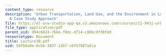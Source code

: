 ```yaml
---
content_type: resource
description: 'Urban Transportation, Land Use, and the Environment in Latin America:
  A Case Study Approach'
file: https://ol-ocw-studio-app-qa.s3.amazonaws.com/courses/11-943j-urban-transportation-land-use-and-the-environment-spring-2002/5dfb0a0e6cb63837145fc6f57087a5ca_Lecture3B.pdf
file_type: application/pdf
parent_uid: d94c6824-766e-f0dc-d714-c88bc9fd0fdd
resourcetype: Document
title: Lecture3B.pdf
uid: 5dfb0a0e-6cb6-3837-145f-c6f57087a5ca
---
```

